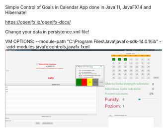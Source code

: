 Simple Control of Goals in Calendar App done in Java 11, JavaFX14 and Hibernate!

https://openjfx.io/openjfx-docs/

Change your data in persistence.xml file!

VM OPTIONS: --module-path "C:\Program Files\Java\javafx-sdk-14.0.1\lib" --add-modules javafx.controls,javafx.fxml
![alt text](https://github.com/MaciejMarucha/calendarGoal/blob/master/photo.PNG?raw=true)